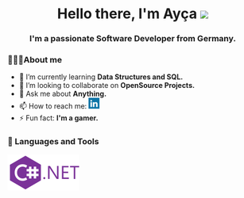 <h1 align="center">Hello there, I'm Ayça <img src="https://raw.githubusercontent.com/MartinHeinz/MartinHeinz/master/wave.gif" width="10px"></h1>
<h3 align="center">I'm a passionate Software Developer from Germany.</h3>

### 🙋🏻‍♀️About me

- 🌱 I’m currently learning **Data Structures and SQL.**
- 👯 I’m looking to collaborate on **OpenSource Projects.**
- 💬 Ask me about **Anything.**
- 📫 How to reach me: <a href="https://linkedin.com/in/eaycayildirim" target="blank"><img src="icons/linkedin.svg" alt="eaycayildirim" width="22px" /></a>
- ⚡ Fun fact: **I'm a gamer.**

### 🚀 Languages and Tools

<img align="left" src="icons/c-sharp-solid.svg" />
<img align="left" src="icons/dot-net.svg" />
